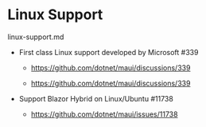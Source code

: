 # Linux Support

linux-support.md

*   First class Linux support developed by Microsoft #339

    *   https://github.com/dotnet/maui/discussions/339
    
    *   https://github.com/dotnet/maui/discussions/339

*   Support Blazor Hybrid on Linux/Ubuntu #11738

    *   https://github.com/dotnet/maui/issues/11738
